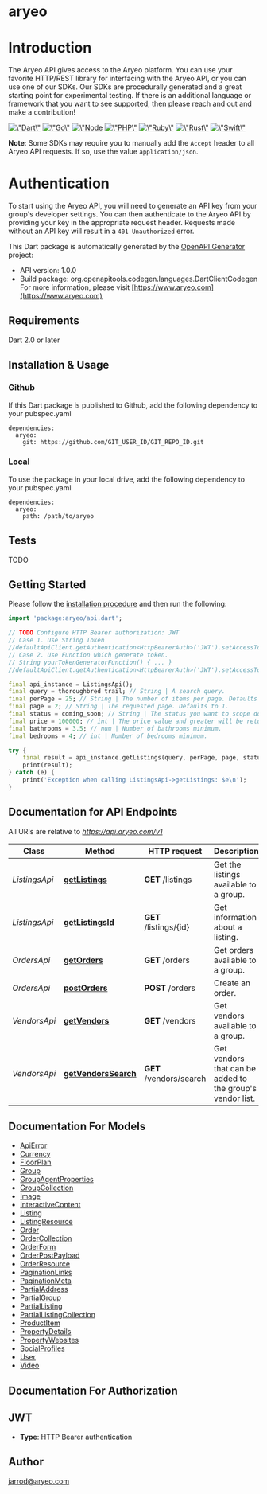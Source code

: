 # aryeo
# Introduction
The Aryeo API gives access to the Aryeo platform. You can use your favorite HTTP/REST library for interfacing with the Aryeo API, or you can use one of our SDKs. Our SDKs are procedurally generated and a great starting point for experimental testing. If there is an additional language or framework that you want to see supported, then please reach and out and make a contribution!

<p align=\"center\"> <a href=\"https://github.com/AryeoHQ/aryeo-api-dart-sdk\"><img src=\"https://raw.githubusercontent.com/AryeoHQ/aryeo-api-docs/master/public/images/dart.svg\" alt=\"Dart\" width=\"44\" style=\"padding:10px;border: 1px solid #d3d3d3;border-radius: 5px;margin:4px;\"/></a> <a href=\"https://github.com/AryeoHQ/aryeo-api-go-sdk\"><img src=\"https://raw.githubusercontent.com/AryeoHQ/aryeo-api-docs/master/public/images/go.svg\" alt=\"Go\" width=\"44\" style=\"padding:10px;border: 1px solid #d3d3d3;border-radius: 5px;margin:4px;\"/></a> <a href=\"https://github.com/AryeoHQ/aryeo-api-js-sdk\"><img src=\"https://raw.githubusercontent.com/AryeoHQ/aryeo-api-docs/master/public/images/js.svg\" alt=\"Node JS\" width=\"44\" style=\"padding:10px;border: 1px solid #d3d3d3;border-radius: 5px;margin:4px;\"/></a> <a href=\"https://github.com/AryeoHQ/aryeo-api-php-sdk\"><img src=\"https://raw.githubusercontent.com/AryeoHQ/aryeo-api-docs/master/public/images/php.svg\" alt=\"PHP\" width=\"44\" style=\"padding:10px;border: 1px solid #d3d3d3;border-radius: 5px;margin:4px;\"/></a> <a href=\"https://github.com/AryeoHQ/aryeo-api-ruby-sdk\"><img src=\"https://raw.githubusercontent.com/AryeoHQ/aryeo-api-docs/master/public/images/ruby.svg\" alt=\"Ruby\" width=\"44\" style=\"padding:10px;border: 1px solid #d3d3d3;border-radius: 5px;margin:4px;\"/></a> <a href=\"https://github.com/AryeoHQ/aryeo-api-rust-sdk\"><img src=\"https://raw.githubusercontent.com/AryeoHQ/aryeo-api-docs/master/public/images/rust.svg\" alt=\"Rust\" width=\"44\" style=\"padding:10px;border: 1px solid #d3d3d3;border-radius: 5px;margin:4px;\"/></a> <a href=\"https://github.com/AryeoHQ/aryeo-api-swift-sdk\"><img src=\"https://raw.githubusercontent.com/AryeoHQ/aryeo-api-docs/master/public/images/swift.svg\" alt=\"Swift\" width=\"44\" style=\"padding:10px;border: 1px solid #d3d3d3;border-radius: 5px;margin:4px;\"/></a> </p>

**Note**: Some SDKs may require you to manually add the `Accept` header to all Aryeo API requests. If so, use the value `application/json`.

# Authentication
To start using the Aryeo API, you will need to generate an API key from your group's developer settings. You can then authenticate to the Aryeo API by providing your key in the appropriate request header. Requests made without an API key will result in a `401 Unauthorized` error.


This Dart package is automatically generated by the [OpenAPI Generator](https://openapi-generator.tech) project:

- API version: 1.0.0
- Build package: org.openapitools.codegen.languages.DartClientCodegen
For more information, please visit [https://www.aryeo.com](https://www.aryeo.com)

## Requirements

Dart 2.0 or later

## Installation & Usage

### Github
If this Dart package is published to Github, add the following dependency to your pubspec.yaml
```
dependencies:
  aryeo:
    git: https://github.com/GIT_USER_ID/GIT_REPO_ID.git
```

### Local
To use the package in your local drive, add the following dependency to your pubspec.yaml
```
dependencies:
  aryeo:
    path: /path/to/aryeo
```

## Tests

TODO

## Getting Started

Please follow the [installation procedure](#installation--usage) and then run the following:

```dart
import 'package:aryeo/api.dart';

// TODO Configure HTTP Bearer authorization: JWT
// Case 1. Use String Token
//defaultApiClient.getAuthentication<HttpBearerAuth>('JWT').setAccessToken('YOUR_ACCESS_TOKEN');
// Case 2. Use Function which generate token.
// String yourTokenGeneratorFunction() { ... }
//defaultApiClient.getAuthentication<HttpBearerAuth>('JWT').setAccessToken(yourTokenGeneratorFunction);

final api_instance = ListingsApi();
final query = thoroughbred trail; // String | A search query.
final perPage = 25; // String | The number of items per page. Defaults to 25.
final page = 2; // String | The requested page. Defaults to 1.
final status = coming_soon; // String | The status you want to scope down to, example sold,  coming_soon,  for_sale, sold
final price = 100000; // int | The price value and greater will be returned.
final bathrooms = 3.5; // num | Number of bathrooms minimum.
final bedrooms = 4; // int | Number of bedrooms minimum.

try {
    final result = api_instance.getListings(query, perPage, page, status, price, bathrooms, bedrooms);
    print(result);
} catch (e) {
    print('Exception when calling ListingsApi->getListings: $e\n');
}

```

## Documentation for API Endpoints

All URIs are relative to *https://api.aryeo.com/v1*

Class | Method | HTTP request | Description
------------ | ------------- | ------------- | -------------
*ListingsApi* | [**getListings**](doc//ListingsApi.md#getlistings) | **GET** /listings | Get the listings available to a group.
*ListingsApi* | [**getListingsId**](doc//ListingsApi.md#getlistingsid) | **GET** /listings/{id} | Get information about a listing.
*OrdersApi* | [**getOrders**](doc//OrdersApi.md#getorders) | **GET** /orders | Get orders available to a group.
*OrdersApi* | [**postOrders**](doc//OrdersApi.md#postorders) | **POST** /orders | Create an order.
*VendorsApi* | [**getVendors**](doc//VendorsApi.md#getvendors) | **GET** /vendors | Get vendors available to a group.
*VendorsApi* | [**getVendorsSearch**](doc//VendorsApi.md#getvendorssearch) | **GET** /vendors/search | Get vendors that can be added to the group's vendor list.


## Documentation For Models

 - [ApiError](doc//ApiError.md)
 - [Currency](doc//Currency.md)
 - [FloorPlan](doc//FloorPlan.md)
 - [Group](doc//Group.md)
 - [GroupAgentProperties](doc//GroupAgentProperties.md)
 - [GroupCollection](doc//GroupCollection.md)
 - [Image](doc//Image.md)
 - [InteractiveContent](doc//InteractiveContent.md)
 - [Listing](doc//Listing.md)
 - [ListingResource](doc//ListingResource.md)
 - [Order](doc//Order.md)
 - [OrderCollection](doc//OrderCollection.md)
 - [OrderForm](doc//OrderForm.md)
 - [OrderPostPayload](doc//OrderPostPayload.md)
 - [OrderResource](doc//OrderResource.md)
 - [PaginationLinks](doc//PaginationLinks.md)
 - [PaginationMeta](doc//PaginationMeta.md)
 - [PartialAddress](doc//PartialAddress.md)
 - [PartialGroup](doc//PartialGroup.md)
 - [PartialListing](doc//PartialListing.md)
 - [PartialListingCollection](doc//PartialListingCollection.md)
 - [ProductItem](doc//ProductItem.md)
 - [PropertyDetails](doc//PropertyDetails.md)
 - [PropertyWebsites](doc//PropertyWebsites.md)
 - [SocialProfiles](doc//SocialProfiles.md)
 - [User](doc//User.md)
 - [Video](doc//Video.md)


## Documentation For Authorization


## JWT

- **Type**: HTTP Bearer authentication


## Author

jarrod@aryeo.com


